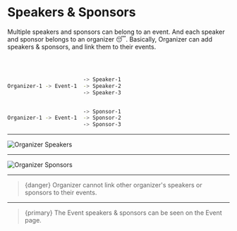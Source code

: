 # Speakers & Sponsors

Multiple speakers and sponsors can belong to an event. And each speaker and sponsor belongs to an organizer 😴. Basically, Organizer can add speakers & sponsors, and link them to their events.  

<br>

```bash

                        -> Speaker-1
Organizer-1 -> Event-1  -> Speaker-2
                        -> Speaker-3


                        -> Sponsor-1
Organizer-1 -> Event-1  -> Sponsor-2
                        -> Sponsor-3


```

---

![Organizer Speakers](/images/14-speakers.jpg "Organizer Speakers")

---

![Organizer Sponsors](/images/15-sponsors.jpg "Organizer Sponsors")

---

>{danger} Organizer cannot link other organizer's speakers or sponsors to their events.

---

>{primary} The Event speakers & sponsors can be seen on the Event page.
